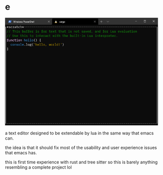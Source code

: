# e

![image of editor window](screen.png)

a text editor designed to be extendable by lua in the same way that
emacs can.

the idea is that it should fix most of the usability and user
experience issues that emacs has.

this is first time experience with rust and tree sitter
so this is barely anything resembling a complete project lol